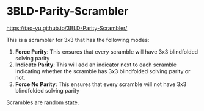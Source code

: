 # 3BLD-Parity-Scrambler

https://tao-yu.github.io/3BLD-Parity-Scrambler/

This is a scrambler for 3x3 that has the following modes:

1. **Force Parity**: This ensures that every scramble will have 3x3 blindfolded solving parity
2. **Indicate Parity**: This will add an indicator next to each scramble indicating whether the scramble has 3x3 blindfolded solving parity or not.
3. **Force No Parity**: This ensures that every scramble will not have 3x3 blindfolded solving parity

Scrambles are random state.
